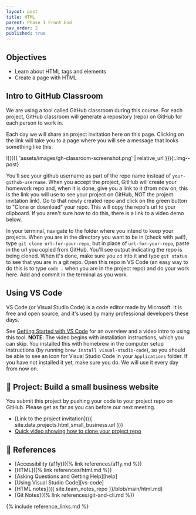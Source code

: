 ```yaml
---
layout: post
title: HTML
parent: Phase 1 Front End
nav_order: 2
published: true
---
```


## Objectives

- Learn about HTML tags and elements
- Create a page with HTML

## Intro to GitHub Classroom

We are using a tool called GitHub classroom during this course. For each project, GitHub classroom will generate a repository (repo) on GitHub for each person to work in.

Each day we will share an project invitation here on this page. Clicking on the link will take you to a page where you will see a message that looks something like this:

![]({{ 'assets/images/gh-classroom-screenshot.png' | relative_url }}){:.img--post}

You'll see your github username as part of the repo name instead of `your-github-username`. When you accept the project, GitHub will create your homework repo and, when it is done, give you a link to it (from now on, this is the link you will use to see your project on GitHub, NOT the project invitation link). Go to that newly created repo and click on the green button to "Clone or download" your repo. This will copy the repo's url to your clipboard. If you aren't sure how to do this, there is a link to a video demo below.

In your terminal, navigate to the folder where you intend to keep your projects. When you are in the directory you want to be in (check with `pwd`!), type `git clone url-for-your-repo`, but in place of `url-for-your-repo`, paste in the url you copied from GitHub. You'll see output indicating the repo is being cloned. When it's done, make sure you `cd` into it and type `git status` to see that you are in a git repo. Open this repo in VS Code (an easy way to do this is to type `code .` when you are in the project repo) and do your work here. Add and commit in the terminal as you work.

## Using VS Code

VS Code (or Visual Studio Code) is a code editor made by Microsoft. It is free and open source, and it's used by many professional developers these days.

See [Getting Started with VS Code](https://code.visualstudio.com/docs/introvideos/basics) for an overview and a video intro to using this tool. **NOTE**: The video begins with installation instructions, which you can skip. You installed this with homebrew in the computer setup instructions (by running `brew install visual-studio-code`), so you should be able to see an icon for Visual Studio Code in your `Applications` folder. If you have not installed it yet, make sure you do. We will use it every day from now on.

## 🎯 Project: Build a small business website

You submit this project by pushing your code to your project repo on GitHub. Please get as far as you can before our next meeting.

- [Link to the project invitation]({{ site.data.projects.html_small_business.url }})
- [Quick video showing how to clone your project repo](https://www.loom.com/share/c7871fa5f80f4cbda3dbcce36db68dab)

## 🔖 References

- [Accessibility (a11y)]({% link references/a11y.md %})
- [HTML]({% link references/html.md %})
- [Asking Questions and Getting Help][help]
- [Using Visual Studio Code][vs-code]
- [HTML notes]({{ site.team_notes_repo }}/blob/main/html.md)
- [Git Notes]({% link references/git-and-cli.md %})

{% include reference_links.md %}
